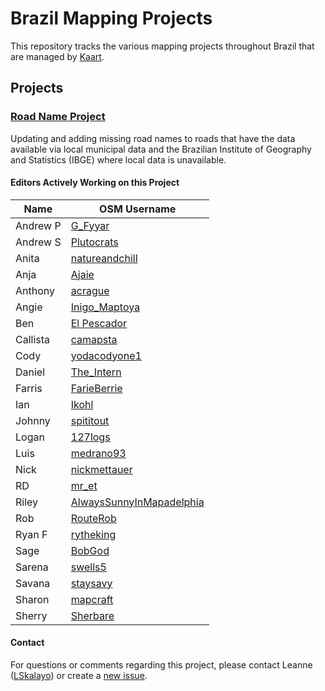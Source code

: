 # Brazil Mapping Projects
This repository tracks the various mapping projects throughout Brazil that are managed by [Kaart](https://github.com/KaartGroup/Brazil/blob/master/KAART.md "Kaart").

## Projects

### [Road Name Project](https://github.com/KaartGroup/Brazil/projects/1 "Project 1")
Updating and adding missing road names to roads that have the data available via local municipal data and the Brazilian Institute of Geography and Statistics (IBGE) where local data is unavailable.

#### Editors Actively Working on this Project
| Name     | OSM Username                                                                            |
|----------|-----------------------------------------------------------------------------------------|
| Andrew P | [G_Fyyar](https://www.openstreetmap.org/user/G_Fyyar)                                   |
| Andrew S | [Plutocrats](https://www.openstreetmap.org/user/Plutocrats)                             |
| Anita    | [natureandchill](https://www.openstreetmap.org/user/natureandchill)                     |
| Anja     | [Ajaie](https://www.openstreetmap.org/user/Ajaie)                                       |
| Anthony  | [acrague](https://www.openstreetmap.org/user/acrague)                                   |
| Angie    | [Inigo_Maptoya](https://www.openstreetmap.org/user/Inigo_Maptoya)                       |
| Ben      | [El Pescador](https://www.openstreetmap.org/user/El%20Pescador)                         |
| Callista | [camapsta](https://www.openstreetmap.org/user/camapsta)                                 |
| Cody     | [yodacodyone1](https://www.openstreetmap.org/user/yodacodyone1)                         |
| Daniel   | [The_Intern](https://www.openstreetmap.org/user/The_Intern)                             |
| Farris   | [FarieBerrie](https://www.openstreetmap.org/user/FarieBerrie)                           |
| Ian      | [Ikohl](https://www.openstreetmap.org/user/Ikohl)                                       |
| Johnny   | [spititout](https://www.openstreetmap.org/user/spititout)                               |
| Logan    | [127logs](https://www.openstreetmap.org/user/127logs)                                   |
| Luis     | [medrano93](https://www.openstreetmap.org/user/medrano93)                               |
| Nick     | [nickmettauer](https://www.openstreetmap.org/user/nickmettauer)                         |
| RD       | [mr_et](https://www.openstreetmap.org/user/mr_et)                                       |
| Riley    | [AlwaysSunnyInMapadelphia](https://www.openstreetmap.org/user/AlwaysSunnyInMapadelphia) |
| Rob      | [RouteRob](https://www.openstreetmap.org/user/RouteRob)                                 |
| Ryan F   | [rytheking](https://www.openstreetmap.org/user/rytheking)                               |
| Sage     | [BobGod](https://www.openstreetmap.org/user/BobGod)                                     |
| Sarena   | [swells5](https://www.openstreetmap.org/user/swells5)                                   |
| Savana   | [staysavy](https://www.openstreetmap.org/user/staysavy)                                 |
| Sharon   | [mapcraft](https://www.openstreetmap.org/user/mapcraft)                                 |
| Sherry   | [Sherbare](https://www.openstreetmap.org/user/Sherbare)                                 |
#### Contact
For questions or comments regarding this project, please contact Leanne ([LSkalayo](https://www.openstreetmap.org/user/LSkalayo)) or create a [new issue](https://github.com/KaartGroup/Brazil/issues/new?template=comment.md). 
